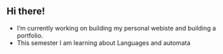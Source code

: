 ## Hi there!




- I’m currently working on building my personal webiste and building a portfolio.
- This semester I am learning about Languages and automata



